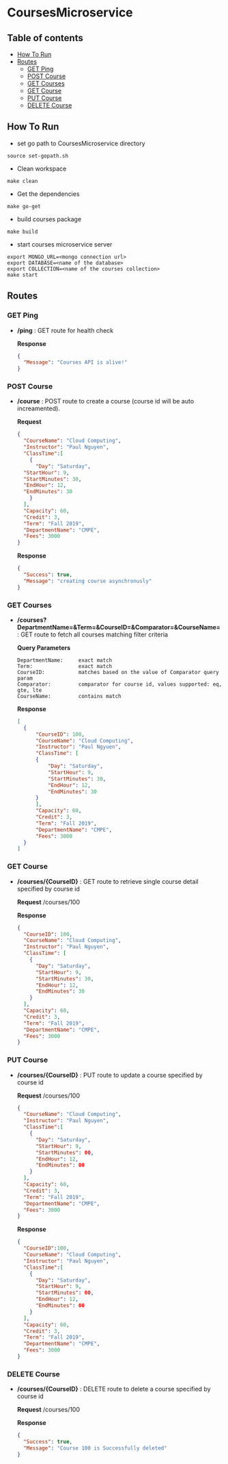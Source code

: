 # CoursesMicroservice
## Table of contents
<!--ts-->
* [How To Run](#how-to-run)
* [Routes](#routes)
  * [GET Ping](#get-ping)
  * [POST Course](#post-course)
  * [GET Courses](#get-courses)
  * [GET Course](#get-course)
  * [PUT Course](#put-course)
  * [DELETE Course](#delete-course)
<!--te-->

## How To Run
* set go path to CoursesMicroservice directory
```shell
source set-gopath.sh
```
* Clean workspace
```shell
make clean
```
* Get the dependencies
```shell
make go-get
```
* build courses package
```shell
make build
```
* start courses microservice server
```shell
export MONGO_URL=<mongo connection url>
export DATABASE=<name of the database>
export COLLECTION=<name of the courses collection>
make start
```

## Routes
### GET Ping
* **/ping** : GET route for health check

  **Response** 
  ```json 
  {
    "Message": "Courses API is alive!"
  }
  ```
### POST Course
* **/course** : POST route to create a course (course id will be auto increamented).

  **Request**
  ```json
  {
    "CourseName": "Cloud Computing",
    "Instructor": "Paul Nguyen",
    "ClassTime":[
      {
        "Day": "Saturday",
	"StartHour": 9,
	"StartMinutes": 30,
	"EndHour": 12,
	"EndMinutes": 30
      }
    ],
    "Capacity": 60,
    "Credit": 3,
    "Term": "Fall 2019",
    "DepartmentName": "CMPE",
    "Fees": 3000
  }
  ```
  **Response**
  ```json
  {
    "Success": true,
    "Message": "creating course asynchronusly"
  }
  ```
### GET Courses
* **/courses?DepartmentName=&Term=&CourseID=&Comparator=&CourseName=** : GET route to fetch all courses matching filter criteria
  
  **Query Parameters**
  ```
  DepartmentName:     exact match  
  Term:               exact match  
  CourseID:           matches based on the value of Comparator query param  
  Comparator:         comparator for course id, values supported: eq, gte, lte
  CourseName:         contains match
  ```
  **Response**
  ```json
  [
    {
        "CourseID": 100,
        "CourseName": "Cloud Computing",
        "Instructor": "Paul Ngyuen",
        "ClassTime": [
        {
            "Day": "Saturday",
            "StartHour": 9,
            "StartMinutes": 30,
            "EndHour": 12,
            "EndMinutes": 30
        }
        ],
        "Capacity": 60,
        "Credit": 3,
        "Term": "Fall 2019",
        "DepartmentName": "CMPE",
        "Fees": 3000
    }
  ]
  ```
  
### GET Course
* **/courses/{CourseID}** : GET route to retrieve single course detail specified by course id
    
    **Request** /courses/100
    
    **Response**
    ```json
    {
      "CourseID": 100,
      "CourseName": "Cloud Computing",
      "Instructor": "Paul Nguyen",
      "ClassTime": [
        {
      	  "Day": "Saturday",
          "StartHour": 9,
          "StartMinutes": 30,
          "EndHour": 12,
          "EndMinutes": 30
        }
      ],
      "Capacity": 60,
      "Credit": 3,
      "Term": "Fall 2019",
      "DepartmentName": "CMPE",
      "Fees": 3000
    }
    ```
  
### PUT Course
* **/courses/{CourseID}** : PUT route to update a course specified by course id
   
   **Request** /courses/100
   ```json
   {
     "CourseName": "Cloud Computing",
     "Instructor": "Paul Nguyen",
     "ClassTime":[
       {
         "Day": "Saturday",
         "StartHour": 9,
         "StartMinutes": 00,
         "EndHour": 12,
         "EndMinutes": 00
       }
     ],
     "Capacity": 60,
     "Credit": 3,
     "Term": "Fall 2019",
     "DepartmentName": "CMPE",
     "Fees": 3000
   }
   ```
   
   **Response**
   ```json
   {
     "CourseID":100,
     "CourseName": "Cloud Computing",
     "Instructor": "Paul Nguyen",
     "ClassTime":[
       {
         "Day": "Saturday",
         "StartHour": 9,
         "StartMinutes": 00,
         "EndHour": 12,
         "EndMinutes": 00
       }
     ],
     "Capacity": 60,
     "Credit": 3,
     "Term": "Fall 2019",
     "DepartmentName": "CMPE",
     "Fees": 3000
   }
   ```
   
### DELETE Course

* **/courses/{CourseID}** : DELETE route to delete a course specified by course id
  
  **Request** /courses/100
  
  **Response**
  ```json
  {
    "Success": true,
    "Message": "Course 100 is Successfully deleted"
  }
  ```
